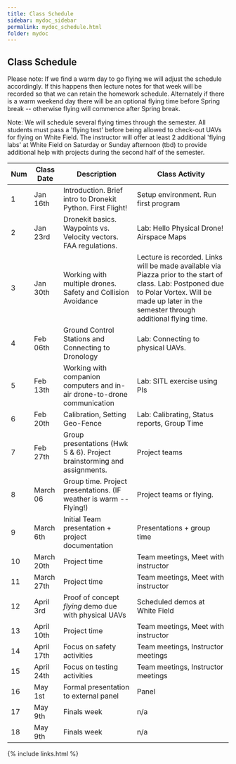 ```yaml
---
title: Class Schedule
sidebar: mydoc_sidebar
permalink: mydoc_schedule.html
folder: mydoc
---
```


## Class Schedule

Please note: If we find a warm day to go flying we will adjust the schedule accordingly. If this happens then lecture notes for that week will
be recorded so that we can retain the homework schedule.  Alternately if there is a warm weekend day there will be an optional flying time before Spring
break -- otherwise flying will commence after Spring break.

Note: We will schedule several flying times through the semester.  All students must pass a 'flying test' before being allowed to check-out UAVs for
flying on White Field.  The instructor will offer at least 2 additional 'flying labs' at White Field on Saturday or Sunday afternoon (tbd) to provide additional help
with projects during the second half of the semester.

| Num | Class Date | Description | Class Activity|
|-----|---------------|---------------------------------|-------------------|
|1 | Jan 16th | Introduction. Brief intro to Dronekit Python. First Flight!| Setup environment. Run first program|
|2 | Jan 23rd | Dronekit basics. Waypoints vs. Velocity vectors. FAA regulations. | Lab: Hello Physical Drone! Airspace Maps|
|3 | Jan 30th | Working with multiple drones. Safety and Collision Avoidance | Lecture is recorded.  Links will be made available via Piazza prior to the start of class. Lab: Postponed due to Polar Vortex.  Will be made up later in the semester through additional flying time. ||
|4 | Feb 06th | Ground Control Stations and Connecting to Dronology | Lab: Connecting to physical UAVs.|
|5 | Feb 13th | Working with companion computers and in-air drone-to-drone communication| Lab: SITL exercise using PIs|
|6 | Feb 20th | Calibration, Setting Geo-Fence| Lab: Calibrating, Status reports, Group Time |
|7 | Feb 27th | Group presentations (Hwk 5 & 6). Project brainstorming and assignments.| Project teams|
|8 | March 06 | Group time. Project presentations. (IF weather is warm -- Flying!) |Project teams or flying. |
|9| March 6th | Initial Team presentation + project documentation | Presentations + group time|
|10| March 20th | Project time |Team meetings, Meet with instructor|
|11| March 27th| Project time | Team meetings, Meet with instructor |
|12| April 3rd | Proof of concept *flying* demo due with physical UAVs | Scheduled demos at White Field |
|13| April 10th | Project time| Team meetings, Meet with instructor |
|14| April 17th| Focus on safety activities | Team meetings, Instructor meetings|
|15| April 24th | Focus on testing activities| Team meetings, Instructor meetings |
|16| May 1st | Formal presentation to external panel |Panel|
|17| May 9th | Finals week | n/a|
|18| May 9th | Finals week | n/a |
{% include links.html %}

